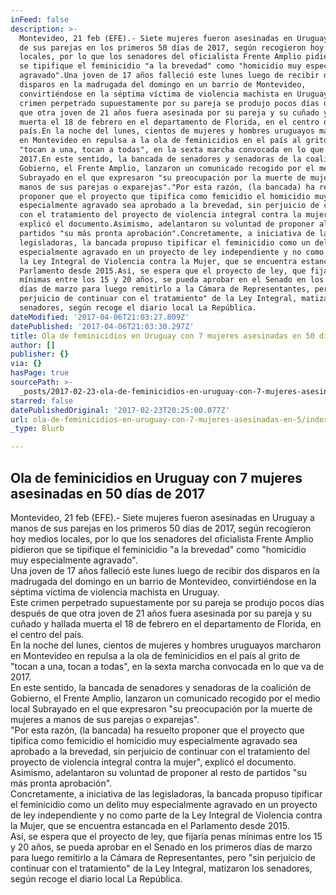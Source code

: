 ```yaml
---
inFeed: false
description: >-
  Montevideo, 21 feb (EFE).- Siete mujeres fueron asesinadas en Uruguay a manos
  de sus parejas en los primeros 50 días de 2017, según recogieron hoy medios
  locales, por lo que los senadores del oficialista Frente Amplio pidieron que
  se tipifique el feminicidio "a la brevedad" como "homicidio muy especialmente
  agravado".Una joven de 17 años falleció este lunes luego de recibir dos
  disparos en la madrugada del domingo en un barrio de Montevideo,
  convirtiéndose en la séptima víctima de violencia machista en Uruguay.Este
  crimen perpetrado supuestamente por su pareja se produjo pocos días después de
  que otra joven de 21 años fuera asesinada por su pareja y su cuñado y hallada
  muerta el 18 de febrero en el departamento de Florida, en el centro del
  país.En la noche del lunes, cientos de mujeres y hombres uruguayos marcharon
  en Montevideo en repulsa a la ola de feminicidios en el país al grito de
  "tocan a una, tocan a todas", en la sexta marcha convocada en lo que va de
  2017.En este sentido, la bancada de senadores y senadoras de la coalición de
  Gobierno, el Frente Amplio, lanzaron un comunicado recogido por el medio local
  Subrayado en el que expresaron "su preocupación por la muerte de mujeres a
  manos de sus parejas o exparejas"."Por esta razón, (la bancada) ha resuelto
  proponer que el proyecto que tipifica como femicidio el homicidio muy
  especialmente agravado sea aprobado a la brevedad, sin perjuicio de continuar
  con el tratamiento del proyecto de violencia integral contra la mujer",
  explicó el documento.Asimismo, adelantaron su voluntad de proponer al resto de
  partidos "su más pronta aprobación".Concretamente, a iniciativa de las
  legisladoras, la bancada propuso tipificar el feminicidio como un delito muy
  especialmente agravado en un proyecto de ley independiente y no como parte de
  la Ley Integral de Violencia contra la Mujer, que se encuentra estancada en el
  Parlamento desde 2015.Así, se espera que el proyecto de ley, que fijaría penas
  mínimas entre los 15 y 20 años, se pueda aprobar en el Senado en los primeros
  días de marzo para luego remitirlo a la Cámara de Representantes, pero "sin
  perjuicio de continuar con el tratamiento" de la Ley Integral, matizaron los
  senadores, según recoge el diario local La República.
dateModified: '2017-04-06T21:03:27.809Z'
datePublished: '2017-04-06T21:03:30.297Z'
title: Ola de feminicidios en Uruguay con 7 mujeres asesinadas en 50 días de 2017
author: []
publisher: {}
via: {}
hasPage: true
sourcePath: >-
  _posts/2017-02-23-ola-de-feminicidios-en-uruguay-con-7-mujeres-asesinadas-en-5.md
starred: false
datePublishedOriginal: '2017-02-23T20:25:00.077Z'
url: ola-de-feminicidios-en-uruguay-con-7-mujeres-asesinadas-en-5/index.html
_type: Blurb

---
```

## Ola de feminicidios en Uruguay con 7 mujeres asesinadas en 50 días de 2017

Montevideo, 21 feb (EFE).- Siete mujeres fueron asesinadas en Uruguay a manos de sus parejas en los primeros 50 días de 2017, según recogieron hoy medios locales, por lo que los senadores del oficialista Frente Amplio pidieron que se tipifique el feminicidio "a la brevedad" como "homicidio muy especialmente agravado".  
Una joven de 17 años falleció este lunes luego de recibir dos disparos en la madrugada del domingo en un barrio de Montevideo, convirtiéndose en la séptima víctima de violencia machista en Uruguay.  
Este crimen perpetrado supuestamente por su pareja se produjo pocos días después de que otra joven de 21 años fuera asesinada por su pareja y su cuñado y hallada muerta el 18 de febrero en el departamento de Florida, en el centro del país.  
En la noche del lunes, cientos de mujeres y hombres uruguayos marcharon en Montevideo en repulsa a la ola de feminicidios en el país al grito de "tocan a una, tocan a todas", en la sexta marcha convocada en lo que va de 2017\.  
En este sentido, la bancada de senadores y senadoras de la coalición de Gobierno, el Frente Amplio, lanzaron un comunicado recogido por el medio local Subrayado en el que expresaron "su preocupación por la muerte de mujeres a manos de sus parejas o exparejas".  
"Por esta razón, (la bancada) ha resuelto proponer que el proyecto que tipifica como femicidio el homicidio muy especialmente agravado sea aprobado a la brevedad, sin perjuicio de continuar con el tratamiento del proyecto de violencia integral contra la mujer", explicó el documento.  
Asimismo, adelantaron su voluntad de proponer al resto de partidos "su más pronta aprobación".  
Concretamente, a iniciativa de las legisladoras, la bancada propuso tipificar el feminicidio como un delito muy especialmente agravado en un proyecto de ley independiente y no como parte de la Ley Integral de Violencia contra la Mujer, que se encuentra estancada en el Parlamento desde 2015\.  
Así, se espera que el proyecto de ley, que fijaría penas mínimas entre los 15 y 20 años, se pueda aprobar en el Senado en los primeros días de marzo para luego remitirlo a la Cámara de Representantes, pero "sin perjuicio de continuar con el tratamiento" de la Ley Integral, matizaron los senadores, según recoge el diario local La República.
